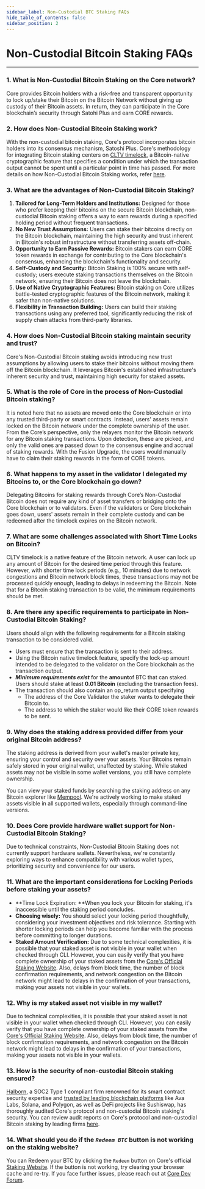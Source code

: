 ```yaml
---
sidebar_label: Non-Custodial BTC Staking FAQs
hide_table_of_contents: false
sidebar_position: 2
---
```


# Non-Custodial Bitcoin Staking FAQs
---

### 1\. What is Non-Custodial Bitcoin Staking on the Core network?

Core provides Bitcoin holders with a risk-free and transparent opportunity to lock up/stake their Bitcoin on the Bitcoin Network without giving up custody of their Bitcoin assets. In return, they can participate in the Core blockchain’s security through Satohi Plus and earn CORE rewards.

### 2\. How does Non-Custodial Bitcoin Staking work?

With the non-custodial bitcoin staking, Core's protocol incorporates bitcoin holders into its consensus mechanism, Satoshi Plus. Core's methodology for integrating Bitcoin staking centers on [CLTV timelock](https://en.bitcoin.it/wiki/Timelock#CheckLockTimeVerify), a Bitcoin-native cryptographic feature that specifies a condition under which the transaction output cannot be spent until a particular point in time has passed. For more details on how Non-Custodial Bitcoin Staking works, refer [here](https://docs.google.com/document/d/1DfhLwMfANGYhcJe4UiyRJxpw1FvFX6k-QQK4cMYYOls/edit?tab=t.0#heading=h.1i3v4ioboaxe).

### 3\. What are the advantages of Non-Custodial Bitcoin Staking?

1. **Tailored for Long-Term Holders and Institutions:** Designed for those who prefer keeping their bitcoins on the secure Bitcoin blockchain, non-custodial Bitcoin staking offers a way to earn rewards during a specified holding period without frequent transactions.  
2. **No New Trust Assumptions:** Users can stake their bitcoins directly on the Bitcoin blockchain, maintaining the high security and trust inherent in Bitcoin's robust infrastructure without transferring assets off-chain.  
3. **Opportunity to Earn Passive Rewards:** Bitcoin stakers can earn CORE token rewards in exchange for contributing to the Core blockchain's consensus, enhancing the blockchain's functionality and security.  
4. **Self-Custody and Security:** Bitcoin Staking is 100% secure with self-custody; users execute staking transactions themselves on the Bitcoin network, ensuring their Bitcoin does not leave the blockchain.  
5. **Use of Native Cryptographic Features:** Bitcoin staking on Core utilizes battle-tested cryptographic features of the Bitcoin network, making it safer than non-native solutions.  
6. **Flexibility in Transaction Building:** Users can build their staking transactions using any preferred tool, significantly reducing the risk of supply chain attacks from third-party libraries.

### 4\. How does Non-Custodial Bitcoin staking maintain security and trust?

Core's Non-Custodial Bitcoin staking avoids introducing new trust assumptions by allowing users to stake their bitcoins without moving them off the Bitcoin blockchain. It leverages Bitcoin's established infrastructure's inherent security and trust, maintaining high security for staked assets.

### 5\. What is the role of Core in the process of Non-Custodial Bitcoin staking?
It is noted here that no assets are moved onto the Core blockchain or into any trusted third-party or smart contracts. Instead, users' assets remain locked on the Bitcoin network under the complete ownership of the user. From the Core’s perspective, only the relayers monitor the Bitcoin network for any Bitcoin staking transactions. Upon detection, these are picked, and only the valid ones are passed down to the consensus engine and accrual of staking rewards. With the Fusion Upgrade, the users would manually have to claim their staking rewards in the form of CORE tokens.

### 6\. What happens to my asset in the validator I delegated my Bitcoins to, or the Core blockchain go down?

Delegating Bitcoins for staking rewards through Core’s Non-Custodial Bitcoin does not require any kind of asset transfers or bridging onto the Core blockchain or to validators. Even if the validators or Core blockchain goes down, users' assets remain in their complete custody and can be redeemed after the timelock expires on the Bitcoin network.

### 7\. What are some challenges associated with Short Time Locks on Bitcoin?

CLTV timelock is a native feature of the Bitcoin network. A user can lock up any amount of Bitcoin for the desired time period through this feature. However, with shorter time lock periods (e.g., 10 minutes) due to network congestions and Bitcoin network block times, these transactions may not be processed quickly enough, leading to delays in redeeming the Bitcoin. Note that for a Bitcoin staking transaction to be valid, the minimum requirements should be met.

### 8\. Are there any specific requirements to participate in Non-Custodial Bitcoin Staking?

Users should align with the following requirements for a Bitcoin staking transaction to be considered valid.

* Users must ensure that the transaction is sent to their address.  
* Using the Bitcoin native timelock feature, specify the lock-up amount intended to be delegated to the validator on the Core blockchain as the transaction output.   
* **_Minimum requirements exist_** for the **amount**of BTC that can staked. Users should stake at least **0.01 Bitcoin** (excluding the transaction fees).  
* The transaction should also contain an op\_return output specifying   
  * The address of the Core Validator the staker wants to delegate their Bitcoin to.  
  * The address to which the staker would like their CORE token rewards to be sent.

### 9\. Why does the staking address provided differ from your original Bitcoin address?

The staking address is derived from your wallet's master private key, ensuring your control and security over your assets. Your Bitcoins remain safely stored in your original wallet, unaffected by staking. While staked assets may not be visible in some wallet versions, you still have complete ownership.

You can view your staked funds by searching the staking address on any Bitcoin explorer like [Mempool](https://mempool.space/). We're actively working to make staked assets visible in all supported wallets, especially through command-line versions.

### 10\. Does Core provide hardware wallet support for Non-Custodial Bitcoin Staking?

Due to technical constraints, Non-Custodial Bitcoin Staking does not currently support hardware wallets. Nevertheless, we're constantly exploring ways to enhance compatibility with various wallet types, prioritizing security and convenience for our users.

### 11\. What are the important considerations for Locking Periods before staking your assets?

* **Time Lock Expiration: **When you lock your Bitcoin for staking, it's inaccessible until the staking period concludes.  
* **Choosing wisely:** You should select your locking period thoughtfully, considering your investment objectives and risk tolerance. Starting with shorter locking periods can help you become familiar with the process before committing to longer durations.  
* **Staked Amount Verification:** Due to some technical complexities, it is possible that your staked asset is not visible in your wallet when checked through CLI. However, you can easily verify that you have complete ownership of your staked assets from the [Core's Official Staking Website](https://stake.coredao.org/). Also, delays from block time, the number of block confirmation requirements, and network congestion on the Bitcoin network might lead to delays in the confirmation of your transactions, making your assets not visible in your wallets. 

### 12\. Why is my staked asset not visible in my wallet?

Due to technical complexities, it is possible that your staked asset is not visible in your wallet when checked through CLI. However, you can easily verify that you have complete ownership of your staked assets from the [Core's Official Staking Website](https://stake.coredao.org/). Also, delays from block time, the number of block confirmation requirements, and network congestion on the Bitcoin network might lead to delays in the confirmation of your transactions, making your assets not visible in your wallets. 

### 13\. How is the security of non-custodial Bitcoin staking ensured?

[Halborn](https://www.halborn.com/), a SOC2 Type 1 compliant firm renowned for its smart contract security expertise and [trusted by leading blockchain platforms](https://www.halborn.com/about/who-trusts-us) like Ava Labs, Solana, and Polygon, as well as DeFi projects like Sushiswap, has thoroughly audited Core's protocol and non-custodial Bitcoin staking's security. You can review audit reports on Core's protocol and non-custodial Bitcoin staking by leading firms [here](https://docs.coredao.org/docs/Learn/audit).

### 14\. What should you do if the *`Redeem BTC`* button is not working on the staking website?

You can Redeem your BTC by clicking the `Redeem` button on Core's official [Staking Website](https://stake.coredao.org/). If the button is not working, try clearing your browser cache and re-try. If you face further issues, please reach out at [Core Dev Forum](https://forum.coredao.org/).

